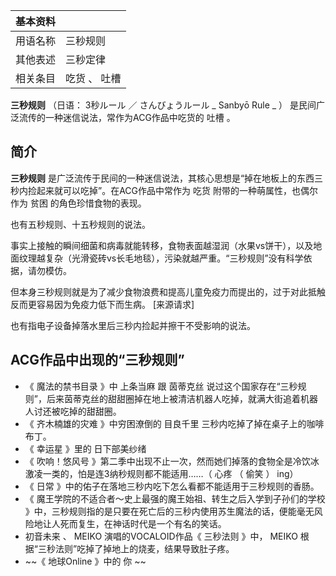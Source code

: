 |  **基本资料**  ||
|---|---|
|用语名称  |  三秒规则   |
|其他表述  |  三秒定律   |
|相关条目  |  吃货  、  吐槽   |
  
**三秒规则** （日语：  3秒ルール  ／  さんびょうルール  _ Sanbyō Rule  _ ）
是民间广泛流传的一种迷信说法，常作为ACG作品中吃货的  吐槽  。

##  简介

**三秒规则** 是广泛流传于民间的一种迷信说法，其核心思想是“掉在地板上的东西三秒内捡起来就可以吃掉”。在ACG作品中常作为  吃货
附带的一种萌属性，也偶尔作为  贫困  的角色珍惜食物的表现。

也有五秒规则、十五秒规则的说法。

事实上接触的瞬间细菌和病毒就能转移，食物表面越湿润（水果vs饼干），以及地面纹理越复杂（光滑瓷砖vs长毛地毯），污染就越严重。“三秒规则”没有科学依据，请勿模仿。

但本身三秒规则就是为了减少食物浪费和提高儿童免疫力而提出的，过于对此抵触反而更容易因为免疫力低下而生病。  [来源请求]

也有指电子设备掉落水里后三秒内捡起并擦干不受影响的说法。

##  ACG作品中出现的“三秒规则”

  * 《  魔法的禁书目录  》中  上条当麻  跟  茵蒂克丝  说过这个国家存在“三秒规则”，后来茵蒂克丝的甜甜圈掉在地上被清洁机器人吃掉，就满大街追着机器人讨还被吃掉的甜甜圈。 
  * 《  齐木楠雄的灾难  》中穷困潦倒的  目良千里  三秒内吃掉了掉在桌子上的咖啡布丁。 
  * 《  幸运星  》里的  日下部美纱绪 
  * 《  吹响！悠风号  》第二季中出现不止一次，然而她们掉落的食物全是冷饮冰激凌一类的，怕是连3纳秒规则都不能适用……（  心疼  （  偷笑  ）  ing） 
  * 《  日常  》中的佑子在落地三秒内吃下怎么看都不能适用于三秒规则的香肠。 
  * 《  魔王学院的不适合者～史上最强的魔王始祖、转生之后入学到子孙们的学校  》中，三秒规则指的是只要在死亡后的三秒内使用苏生魔法的话，便能毫无风险地让人死而复生，在神话时代是一个有名的笑话。 
  * 初音未来  、  MEIKO  演唱的VOCALOID作品《  三秒法则  》中，  MEIKO  根据“三秒法则”吃掉了掉地上的烧麦，结果导致肚子疼。 
  * ~~《 地球Online  》中的  你  ~~

  

